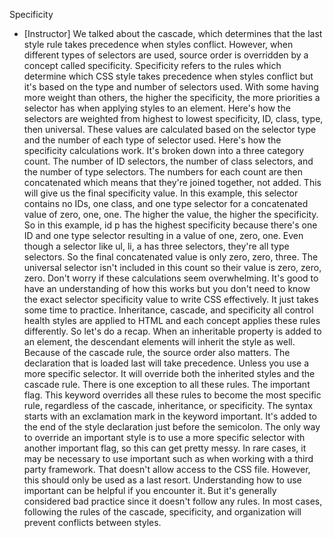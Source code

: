 Specificity
- [Instructor] We talked about the cascade, which determines that the last style rule takes precedence when styles conflict. However, when different types of selectors are used, source order is overridden by a concept called specificity. Specificity refers to the rules which determine which CSS style takes precedence when styles conflict but it's based on the type and number of selectors used. With some having more weight than others, the higher the specificity, the more priorities a selector has when applying styles to an element. Here's how the selectors are weighted from highest to lowest specificity, ID, class, type, then universal. These values are calculated based on the selector type and the number of each type of selector used. Here's how the specificity calculations work. It's broken down into a three category count. The number of ID selectors, the number of class selectors, and the number of type selectors. The numbers for each count are then concatenated which means that they're joined together, not added. This will give us the final specificity value. In this example, this selector contains no IDs, one class, and one type selector for a concatenated value of zero, one, one. The higher the value, the higher the specificity. So in this example, id p has the highest specificity because there's one ID and one type selector resulting in a value of one, zero, one. Even though a selector like ul, li, a has three selectors, they're all type selectors. So the final concatenated value is only zero, zero, three. The universal selector isn't included in this count so their value is zero, zero, zero. Don't worry if these calculations seem overwhelming. It's good to have an understanding of how this works but you don't need to know the exact selector specificity value to write CSS effectively. It just takes some time to practice. Inheritance, cascade, and specificity all control health styles are applied to HTML and each concept applies these rules differently. So let's do a recap. When an inheritable property is added to an element, the descendant elements will inherit the style as well. Because of the cascade rule, the source order also matters. The declaration that is loaded last will take precedence. Unless you use a more specific selector. It will override both the inherited styles and the cascade rule. There is one exception to all these rules. The important flag. This keyword overrides all these rules to become the most specific rule, regardless of the cascade, inheritance, or specificity. The syntax starts with an exclamation mark in the keyword important. It's added to the end of the style declaration just before the semicolon. The only way to override an important style is to use a more specific selector with another important flag, so this can get pretty messy. In rare cases, it may be necessary to use important such as when working with a third party framework. That doesn't allow access to the CSS file. However, this should only be used as a last resort. Understanding how to use important can be helpful if you encounter it. But it's generally considered bad practice since it doesn't follow any rules. In most cases, following the rules of the cascade, specificity, and organization will prevent conflicts between styles.